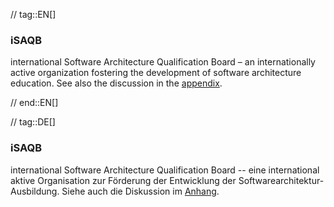 // tag::EN[]
### iSAQB
international Software Architecture Qualification Board – an internationally active organization fostering the development of software architecture education. See also the discussion in the [appendix](#section-about-isaqb).



// end::EN[]

// tag::DE[]
### iSAQB

international Software Architecture Qualification Board -- eine
international aktive Organisation zur Förderung der Entwicklung der
Softwarearchitektur-Ausbildung. Siehe auch die Diskussion im
[Anhang](#section-about-isaqb).

